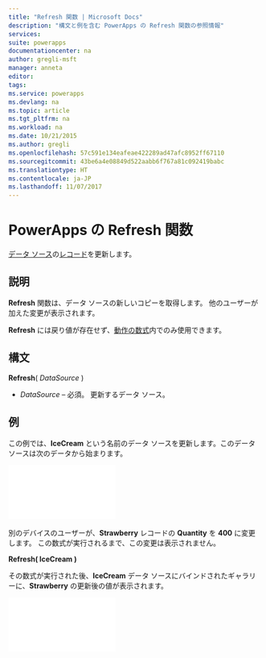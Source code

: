 ```yaml
---
title: "Refresh 関数 | Microsoft Docs"
description: "構文と例を含む PowerApps の Refresh 関数の参照情報"
services: 
suite: powerapps
documentationcenter: na
author: gregli-msft
manager: anneta
editor: 
tags: 
ms.service: powerapps
ms.devlang: na
ms.topic: article
ms.tgt_pltfrm: na
ms.workload: na
ms.date: 10/21/2015
ms.author: gregli
ms.openlocfilehash: 57c591e134eafeae422289ad47afc8952ff67110
ms.sourcegitcommit: 43be6a4e08849d522aabb6f767a81c092419babc
ms.translationtype: HT
ms.contentlocale: ja-JP
ms.lasthandoff: 11/07/2017
---
```

# <a name="refresh-function-in-powerapps"></a>PowerApps の Refresh 関数
[データ ソース](../working-with-data-sources.md)の[レコード](../working-with-tables.md#records)を更新します。

## <a name="description"></a>説明
**Refresh** 関数は、データ ソースの新しいコピーを取得します。  他のユーザーが加えた変更が表示されます。

**Refresh** には戻り値が存在せず、[動作の数式](../working-with-formulas-in-depth.md#behavior-formulas)内でのみ使用できます。

## <a name="syntax"></a>構文
**Refresh**( *DataSource* )

* *DataSource* – 必須。 更新するデータ ソース。

## <a name="example"></a>例
この例では、**IceCream** という名前のデータ ソースを更新します。このデータ ソースは次のデータから始まります。

![](media/function-refresh/icecream.png)

別のデバイスのユーザーが、**Strawberry** レコードの **Quantity** を **400** に変更します。  この数式が実行されるまで、この変更は表示されません。

**Refresh( IceCream )**

その数式が実行された後、**IceCream** データ ソースにバインドされたギャラリーに、**Strawberry** の更新後の値が表示されます。

![](media/function-refresh/icecream-after.png)

